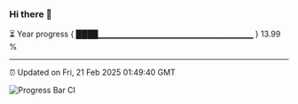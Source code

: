 ### Hi there 👋

⏳ Year progress { ████▁▁▁▁▁▁▁▁▁▁▁▁▁▁▁▁▁▁▁▁▁▁▁▁▁▁ } 13.99 %

---

⏰ Updated on Fri, 21 Feb 2025 01:49:40 GMT

![Progress Bar CI](https://github.com/DhruviPatel157/GitHub-Actions-Demo/workflows/Progress%20Bar%20CI/badge.svg)
